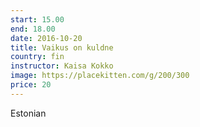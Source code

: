 ```yaml
---
start: 15.00
end: 18.00
date: 2016-10-20
title: Vaikus on kuldne    
country: fin
instructor: Kaisa Kokko
image: https://placekitten.com/g/200/300
price: 20
---
```


Estonian
